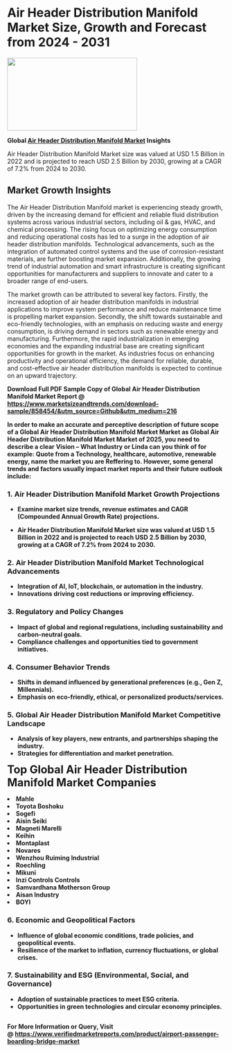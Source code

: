 <H1>Air Header Distribution Manifold Market Size, Growth and Forecast from 2024 - 2031</H1><img class="aligncenter size-medium wp-image-584254" src="https://thirdeyenews.in/wp-content/uploads/2024/09/Global-Market-Research-300x168.jpeg" alt="" width="300" height="168" /><p><strong>Global&nbsp;<a href="https://www.marketsizeandtrends.com/download-sample/858454/&amp;utm_source=Github&utm_medium=216">Air Header Distribution Manifold Market</a> Insights</strong></p><p>Air Header Distribution Manifold Market size was valued at USD 1.5 Billion in 2022 and is projected to reach USD 2.5 Billion by 2030, growing at a CAGR of 7.2% from 2024 to 2030.</p><p><h2>Market Growth Insights</h2> <p>The Air Header Distribution Manifold market is experiencing steady growth, driven by the increasing demand for efficient and reliable fluid distribution systems across various industrial sectors, including oil & gas, HVAC, and chemical processing. The rising focus on optimizing energy consumption and reducing operational costs has led to a surge in the adoption of air header distribution manifolds. Technological advancements, such as the integration of automated control systems and the use of corrosion-resistant materials, are further boosting market expansion. Additionally, the growing trend of industrial automation and smart infrastructure is creating significant opportunities for manufacturers and suppliers to innovate and cater to a broader range of end-users.</p> <p><strong></strong></p> <p>The market growth can be attributed to several key factors. Firstly, the increased adoption of air header distribution manifolds in industrial applications to improve system performance and reduce maintenance time is propelling market expansion. Secondly, the shift towards sustainable and eco-friendly technologies, with an emphasis on reducing waste and energy consumption, is driving demand in sectors such as renewable energy and manufacturing. Furthermore, the rapid industrialization in emerging economies and the expanding industrial base are creating significant opportunities for growth in the market. As industries focus on enhancing productivity and operational efficiency, the demand for reliable, durable, and cost-effective air header distribution manifolds is expected to continue on an upward trajectory. <p><strong></p><p><span class=""><strong>Download Full PDF Sample Copy of Global Air Header Distribution Manifold Market Report</strong> @ <a href="https://www.marketsizeandtrends.com/download-sample/858454/&amp;utm_source=Github&utm_medium=216" target="_blank">https://www.marketsizeandtrends.com/download-sample/858454/&amp;utm_source=Github&utm_medium=216</a></span></p><p>In order to make an accurate and perceptive description of future scope of a Global&nbsp;Air Header Distribution Manifold Market Market as Global&nbsp;Air Header Distribution Manifold Market Market of 2025, you need to describe a clear Vision &ndash; What Industry or Linda can you think of for example: Quote from a Technology, healthcare, automotive, renewable energy, name the market you are Reffering to. However, some general trends and factors usually impact market reports and their future outlook include:</p><h3>1.&nbsp;<strong>Air Header Distribution Manifold Market Growth Projections</strong></h3><ul><li>Examine market size trends, revenue estimates and CAGR (Compounded Annual Growth Rate) projections.</li><li><p>Air Header Distribution Manifold Market size was valued at USD 1.5 Billion in 2022 and is projected to reach USD 2.5 Billion by 2030, growing at a CAGR of 7.2% from 2024 to 2030.</p></li></ul><h3>2.&nbsp;<strong>Air Header Distribution Manifold Market Technological Advancements</strong></h3><ul><li>Integration of AI, IoT, blockchain, or automation in the industry.</li><li>Innovations driving cost reductions or improving efficiency.</li></ul><h3>3.&nbsp;<strong>Regulatory and Policy Changes</strong></h3><ul><li>Impact of global and regional regulations, including sustainability and carbon-neutral goals.</li><li>Compliance challenges and opportunities tied to government initiatives.</li></ul><h3>4.&nbsp;<strong>Consumer Behavior Trends</strong></h3><ul><li>Shifts in demand influenced by generational preferences (e.g., Gen Z, Millennials).</li><li>Emphasis on eco-friendly, ethical, or personalized products/services.</li></ul><h3>5.&nbsp;<strong>Global Air Header Distribution Manifold Market Competitive Landscape</strong></h3><ul><li>Analysis of key players, new entrants, and partnerships shaping the industry.</li><li>Strategies for differentiation and market penetration.</li></ul><p data-pm-slice="1 1 []"><span style="color: inherit; font-family: inherit; font-size: 25px;">Top Global Air Header Distribution Manifold Market Companies</span></p><div class="" data-test-id=""><p><li>Mahle</li><li> Toyota Boshoku</li><li> Sogefi</li><li> Aisin Seiki</li><li> Magneti Marelli</li><li> Keihin</li><li> Montaplast</li><li> Novares</li><li> Wenzhou Ruiming Industrial</li><li> Roechling</li><li> Mikuni</li><li> Inzi Controls Controls</li><li> Samvardhana Motherson Group</li><li> Aisan Industry</li><li> BOYI</li></p></div><h3>6.&nbsp;<strong>Economic and Geopolitical Factors</strong></h3><ul><li>Influence of global economic conditions, trade policies, and geopolitical events.</li><li>Resilience of the market to inflation, currency fluctuations, or global crises.</li></ul><h3>7.&nbsp;<strong>Sustainability and ESG (Environmental, Social, and Governance)</strong></h3><ul><li>Adoption of sustainable practices to meet ESG criteria.</li><li>Opportunities in green technologies and circular economy principles.</li></ul><h2><strong style="font-size: 14px;">For More Information or Query, Visit @&nbsp;</strong><a style="background-color: #ffffff; font-size: 14px;" href="https://www.marketsizeandtrends.com/report/air-header-distribution-manifold-market/" target="_blank">https://www.verifiedmarketreports.com/product/airport-passenger-boarding-bridge-market</a></h2>
